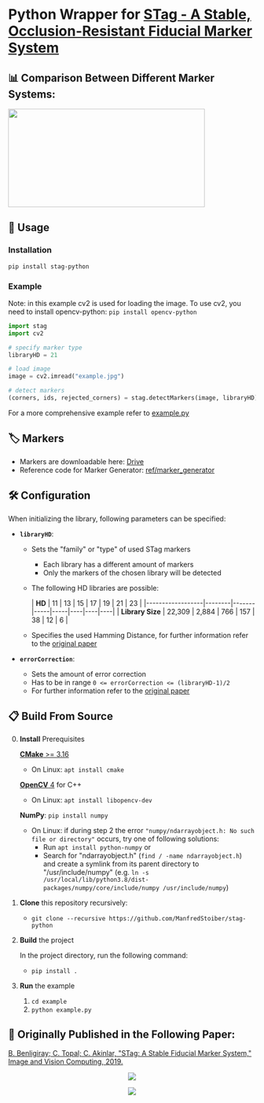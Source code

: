 # Python Wrapper for [STag - A Stable, Occlusion-Resistant Fiducial Marker System](https://github.com/ManfredStoiber/stag)

## 📊 Comparison Between Different Marker Systems:
[<img src="https://github.com/ManfredStoiber/stag/assets/47210077/668ca457-33dd-4ce7-8b94-662c7a5bb4d9" width="400" height="200" />](https://www.youtube.com/watch?v=vnHI3GzLVrY)

## 📖 Usage
### Installation
`pip install stag-python`


### Example
Note: in this example cv2 is used for loading the image. To use cv2, you need to install opencv-python: `pip install opencv-python`
```Python
import stag
import cv2

# specify marker type
libraryHD = 21

# load image
image = cv2.imread("example.jpg")

# detect markers
(corners, ids, rejected_corners) = stag.detectMarkers(image, libraryHD)
```

For a more comprehensive example refer to [example.py](https://github.com/ManfredStoiber/stag-python/blob/master/example/example.py)

## 🏷 Markers

- Markers are downloadable here: [Drive](https://drive.google.com/drive/folders/0ByNTNYCAhWbIV1RqdU9vRnd2Vnc?resourcekey=0-9ipvecbezW8EWUva5GBQTQ&usp=sharing)
- Reference code for Marker Generator: [ref/marker_generator](https://github.com/ManfredStoiber/stag/tree/master/ref/marker_generator)

## 🛠 Configuration
When initializing the library, following parameters can be specified:
- __`libraryHD`__:
   - Sets the "family" or "type" of used STag markers
      - Each library has a different amount of markers
      - Only the markers of the chosen library will be detected
   - The following HD libraries are possible:

     | __HD__           | 11     | 13    | 15  | 17  | 19 | 21 | 23 |
               |------------------|--------|-------|-----|-----|----|----|----|
     | __Library Size__ | 22,309 | 2,884 | 766 | 157 | 38 | 12 | 6  |

   - Specifies the used Hamming Distance, for further information refer to the [original paper](https://arxiv.org/abs/1707.06292)


- __`errorCorrection`__:
   - Sets the amount of error correction
   - Has to be in range `0 <= errorCorrection <= (libraryHD-1)/2`
   - For further information refer to the [original paper](https://arxiv.org/abs/1707.06292)

## 📋 Build From Source
0. __Install__ Prerequisites

   [__CMake__ >= 3.16](https://cmake.org/getting-started/)
   - On Linux: `apt install cmake`

   [__OpenCV__ 4](https://opencv.org/get-started/) for C++
   - On Linux: `apt install libopencv-dev`
   
   __NumPy__: `pip install numpy`
     - On Linux: if during step 2 the error `"numpy/ndarrayobject.h: No such file or directory"` occurs, try one of following solutions:
         - Run `apt install python-numpy` or
         - Search for "ndarrayobject.h" (`find / -name ndarrayobject.h`) and create a symlink from its parent directory to "/usr/include/numpy" (e.g. `ln -s /usr/local/lib/python3.8/dist-packages/numpy/core/include/numpy /usr/include/numpy`)
1. __Clone__ this repository recursively:
   - `git clone --recursive https://github.com/ManfredStoiber/stag-python`
2. __Build__ the project

   In the project directory, run the following command:

   - `pip install .`
3. __Run__ the example
    1. `cd example`
    2. `python example.py`

## 📰 Originally Published in the Following Paper:

[B. Benligiray; C. Topal; C. Akinlar, "STag: A Stable Fiducial Marker System," Image and Vision Computing, 2019.](https://arxiv.org/abs/1707.06292)

<p align="center">
  <img src="https://user-images.githubusercontent.com/19530665/57179654-c0c11e00-6e88-11e9-9ca5-0c0153b28c91.png"/>
</p>

<p align="center">
  <img src="https://user-images.githubusercontent.com/19530665/57179660-cae31c80-6e88-11e9-8f80-bf8e24e59957.png"/>
</p>

